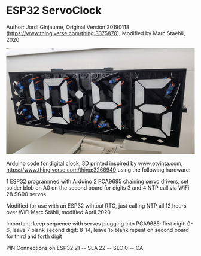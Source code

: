# ESP32 ServoClock
Author: Jordi Ginjaume, Original Version 20190118 (https://www.thingiverse.com/thing:3375870), Modified by Marc Staehli, 2020

[![ESP32 Servo Clock](https://github.com/3KUdelta/ESP32_ServoClock_MST/blob/master/servo_clock.jpg)](https://github.com/3KUdelta/ESP32_ServoClock_MST)

Arduino code for digital clock, 3D printed inspired by www.otvinta.com, https://www.thingiverse.com/thing:3266949 using the following hardware:

1 ESP32 programmed with Arduino
2 PCA9685 chaining servo drivers, set solder blob on A0 on the second board for digits 3 and 4
NTP call via WiFi
28 SG90 servos

Modified for use with an ESP32 wihtout RTC, just calling NTP all 12 hours over WiFi
Marc Stähli, modified April 2020

Important: keep sequence with servos plugging into PCA9685:
first digit: 0-6, leave 7 blank
second digit: 8-14, leave 15 blank
repeat on second board for third and forth digit

PIN Connections on ESP32
21 -- SLA
22 -- SLC
 0 -- OA



